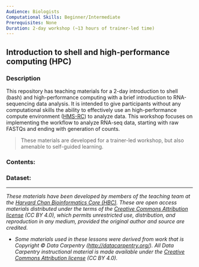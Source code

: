 ```yaml
---
Audience: Biologists
Computational Skills: Beginner/Intermediate
Prerequisites: None
Duration: 2-day workshop (~13 hours of trainer-led time)
---
```


## Introduction to shell and high-performance computing (HPC)

### Description

This repository has teaching materials for a 2-day introduction to shell (bash) and high-performance computing with a brief introduction to RNA-sequencing data analysis. It is intended to give participants without any computational skills the ability to effectively use an high-performance compute environment ([HMS-RC]()) to analyze data. This workshop focuses on implementing the workflow to analyze RNA-seq data, starting with raw FASTQs and ending with generation of counts. 

> These materials are developed for a trainer-led workshop, but also amenable to self-guided learning.

### Contents:

### Dataset:

***

*These materials have been developed by members of the teaching team at the [Harvard Chan Bioinformatics Core (HBC)](http://bioinformatics.sph.harvard.edu/). These are open access materials distributed under the terms of the [Creative Commons Attribution license](https://creativecommons.org/licenses/by/4.0/) (CC BY 4.0), which permits unrestricted use, distribution, and reproduction in any medium, provided the original author and source are credited.*

* *Some materials used in these lessons were derived from work that is Copyright © Data Carpentry (http://datacarpentry.org/). 
All Data Carpentry instructional material is made available under the [Creative Commons Attribution license](https://creativecommons.org/licenses/by/4.0/) (CC BY 4.0).*
